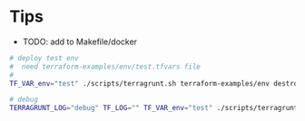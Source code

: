 # Tips
* TODO: add to Makefile/docker
```bash
# deploy test env
#  need terraform-examples/env/test.tfvars file
#
TF_VAR_env="test" ./scripts/terragrunt.sh terraform-examples/env destroy
```
```bash
# debug
TERRAGRUNT_LOG="debug" TF_LOG="" TF_VAR_env="test" ./scripts/terragrunt.sh terraform-examples/env plan
```
